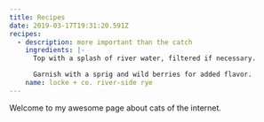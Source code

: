 ```yaml
---
title: Recipes
date: 2019-03-17T19:31:20.591Z
recipes:
  - description: more important than the catch
    ingredients: |-
      Top with a splash of river water, filtered if necessary.

      Garnish with a sprig and wild berries for added flavor.
    name: locke + co. river-side rye
---
```

Welcome to my awesome page about cats of the internet.
